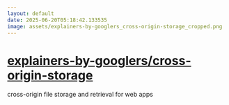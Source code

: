 ```yaml
---
layout: default
date: 2025-06-20T05:18:42.133535
image: assets/explainers-by-googlers_cross-origin-storage_cropped.png
---
```


# [explainers-by-googlers/cross-origin-storage](https://github.com/explainers-by-googlers/cross-origin-storage)

cross-origin file storage and retrieval for web apps
